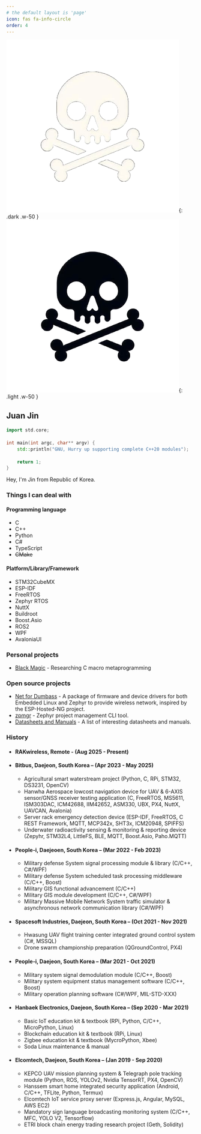 ```yaml
---
# the default layout is 'page'
icon: fas fa-info-circle
order: 4
---
```


<!-- > Add Markdown syntax content to file `_tabs/about.md`{: .filepath } and it will show up on this page.
{: .prompt-tip } -->

<!-- ## About Me -->
![dark mode only](/assets/img/etc/my-transparent-avatar-dark.png){: .dark .w-50 }
![light mode only](/assets/img/etc/my-transparent-avatar-light.png){: .light .w-50 }

## Juan Jin


```c++
import std.core;

int main(int argc, char** argv) {
    std::println("GNU, Hurry up supporting complete C++20 modules");

    return 1;
}
```

Hey, I'm Jin from Republic of Korea.

### Things I can deal with

#### Programming language
 - C
 - C++
 - Python
 - C#
 - TypeScript
 - ~~CMake~~

#### Platform/Library/Framework
 - STM32CubeMX
 - ESP-IDF
 - FreeRTOS
 - Zephyr RTOS
 - NuttX
 - Buildroot
 - Boost.Asio
 - ROS2
 - WPF
 - AvaloniaUI

### Personal projects
 - [Black Magic](https://github.com/juanjin-dev/black_magic) - Researching C macro metaprogramming

### Open source projects
 - [Net for Dumbass](https://github.com/pengasper/net-for-dumbass) - A package of firmware and device drivers for both Embedded Linux and Zephyr to provide wireless network, inspired by the ESP-Hosted-NG project.
 - [zpmgr](https://github.com/pengasper/zpmgr) - Zephyr project management CLI tool.
 - [Datasheets and Manuals](https://github.com/pengasper/datasheets-and-manuals) - A list of interesting datasheets and manuals.

### History
 - #### RAKwireless, Remote - (Aug 2025 - Present)

 - #### Bitbus, Daejeon, South Korea – (Apr 2023 - May 2025)
     - Agricultural smart waterstream project (Python, C, RPi, STM32, DS3231, OpenCV)
     - Hanwha Aerospace lowcost navigation device for UAV & 6-AXIS sensor/GNSS receiver testing application (C, FreeRTOS, MS5611, ISM303DAC, ICM42688, IIM42652, ASM330, UBX, PX4, NuttX, UAVCAN, Avalonia)
     - Server rack emergency detection device (ESP-IDF, FreeRTOS, C REST Framework, MQTT, MCP342x, SHT3x, ICM20948, SPIFFS)
     - Underwater radioactivity sensing & monitoring & reporting device (Zepyhr, STM32L4, LittleFS, BLE, MQTT, Boost.Asio, Paho.MQTT)

 - #### People-i, Daejeoen, South Korea – (Mar 2022 - Feb 2023)
     - Military defense System signal processing module & library (C/C++, C#/WPF)
     - Military defense System scheduled task processing middleware (C/C++, Boost)
     - Military GIS functional advancement (C/C++)
     - Military GIS module development (C/C++, C#/WPF)
     - Military Massive Mobile Network System traffic simulator & asynchronous network communication library (C#/WPF)

 - #### Spacesoft Industries, Daejeon, South Korea – (Oct 2021 - Nov 2021)
     - Hwasung UAV flight training center integrated ground control system (C#, MSSQL)
     - Drone swarm championship preparation (QGroundControl, PX4)

 - #### People-i, Daejeon, South Korea – (Mar 2021 - Oct 2021)
     - Military system signal demodulation module (C/C++, Boost)
     - Military system equipment status management software (C/C++, Boost)
     - Military operation planning software (C#/WPF, MIL-STD-XXX)

 - #### Hanbaek Electronics, Daejeon, South Korea – (Sep 2020 - Mar 2021)
     - Basic IoT education kit & textbook (RPi, Python, C/C++, MicroPython, Linux)
     - Blockchain education kit & textbook (RPi, Linux)
     - Zigbee education kit & textbook (MycroPython, Xbee)
     - Soda Linux maintenance & manual

 - #### Elcomtech, Daejeon, South Korea – (Jan 2019 - Sep 2020)
     - KEPCO UAV mission planning system & Telegraph pole tracking module (Python, ROS, YOLOv2, Nvidia TensorRT, PX4, OpenCV)
     - Hanssem smart home integrated security application (Android, C/C++, TFLite, Python, Termux)
     - Elcomtech IoT service proxy server (Express.js, Angular, MySQL, AWS EC2)
     - Mandatory sign language broadcasting monitoring system (C/C++, MFC, YOLO V2, Tensorflow)
     - ETRI block chain energy trading research project (Geth, Solidity)
